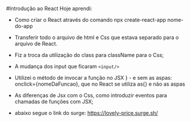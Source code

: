 #Introdução ao React 
Hoje aprendi:
- Como criar o React através do comando npx create-react-app nome-do-app
- Transferir todo o arquivo de html e Css que estava separado para o arquivo de React. 
- Fiz a troca da utilização do class para className para o Css;
- A mudança dos input que ficaram ```<input/>```
- Utilizei o método de invocar a função no JSX } - e sem as aspas: onclick={nomeDaFuncao}, que no React se utiliza as{} e não as aspas 
- As diferenças de Jsx com o Css, como introduzir eventos para chamadas de funções com JSX;

- abaixo segue o link do surge:
https://lovely-price.surge.sh/